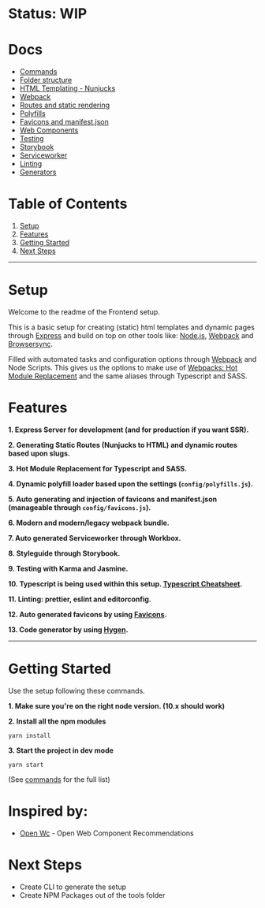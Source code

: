 # Status: WIP

# Docs
- [Commands](docs/Commands.md)
- [Folder structure](docs/FolderStructure.md)
- [HTML Templating - Nunjucks](docs/Templating.md)
- [Webpack](docs/Webpack.md)
- [Routes and static rendering](docs/Routes.md)
- [Polyfills](docs/Polyfills.md)
- [Favicons and manifest.json](docs/Favicons.md)
- [Web Components](docs/WebComponents.md)
- [Testing](docs/Testing.md)
- [Storybook](docs/Storybook.md)
- [Serviceworker](docs/Serviceworker.md)
- [Linting](docs/Linting.md)
- [Generators](docs/Generators.md)

# Table of Contents
1.  [Setup](#setup)
2.  [Features](#features)
3.  [Getting Started](#getting-started)
3.  [Next Steps](#next-steps)
------

# Setup #
Welcome to the readme of the Frontend setup.

This is a basic setup for creating (static) html templates and dynamic pages through [Express](https://expressjs.com/) and build on top on other tools like: [Node.js](https://nodejs.org/), [Webpack](http://webpack.github.io/) and [Browsersync](http://www.browsersync.io/).

Filled with automated tasks and configuration options through [Webpack](https://webpack.js.org/) and Node Scripts. This gives us the options to make use of [Webpacks: Hot Module Replacement](https://webpack.js.org/concepts/hot-module-replacement/) and the same aliases through Typescript and SASS.

# Features #
__1. Express Server for development (and for production if you want SSR).__

__2. Generating Static Routes (Nunjucks to HTML) and dynamic routes based upon slugs.__

__3. Hot Module Replacement for Typescript and SASS.__

__4. Dynamic polyfill loader based upon the settings (`config/polyfills.js`).__

__5. Auto generating and injection of favicons and manifest.json (manageable through `config/favicons.js`).__

__6. Modern and modern/legacy webpack bundle.__

__7. Auto generated Serviceworker through Workbox.__

__8. Styleguide through Storybook.__

__9. Testing with Karma and Jasmine.__

__10. Typescript is being used within this setup. [Typescript Cheatsheet](https://github.com/typescript-cheatsheets/react-typescript-cheatsheet).__

__11. Linting: prettier, eslint and editorconfig.__

__12. Auto generated favicons by using [Favicons](https://github.com/itgalaxy/favicons).__

__13. Code generator by using [Hygen](http://www.hygen.io/).__

------

# Getting Started #
Use the setup following these commands.

__1. Make sure you're on the right node version. (10.x should work)__

__2. Install all the npm modules__

`yarn install`

__3. Start the project in dev mode__

`yarn start`

(See [commands](docs/Commands.md) for the full list)

# Inspired by: #
- [Open Wc](https://open-wc.org/) - Open Web Component Recommendations

# Next Steps #
- Create CLI to generate the setup
- Create NPM Packages out of the tools folder
